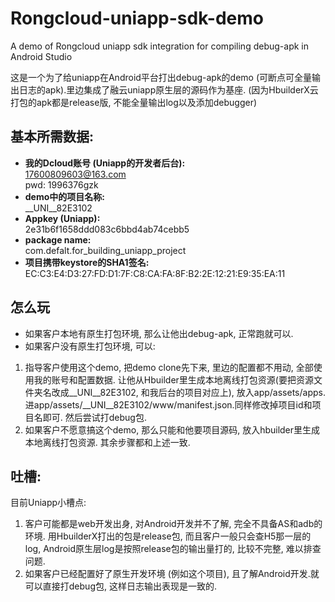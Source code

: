# Rongcloud-uniapp-sdk-demo
A demo of Rongcloud uniapp sdk integration for compiling debug-apk in Android Studio  

这是一个为了给uniapp在Android平台打出debug-apk的demo (可断点可全量输出日志的apk).里边集成了融云uniapp原生层的源码作为基座. (因为HbuilderX云打包的apk都是release版, 不能全量输出log以及添加debugger)

## 基本所需数据:

* **我的Dcloud账号 (Uniapp的开发者后台):**  
17600809603@163.com  
pwd: 1996376gzk
* **demo中的项目名称:**  
__UNI__82E3102
* **Appkey (Uniapp):**   
2e31b6f1658ddd083c6bbd4ab74cebb5
* **package name:**  
com.defalt.for_building_uniapp_project
* **项目携带keystore的SHA1签名:**  
EC:C3:E4:D3:27:FD:D1:7F:C8:CA:FA:8F:B2:2E:12:21:E9:35:EA:11

## 怎么玩
* 如果客户本地有原生打包环境, 那么让他出debug-apk, 正常跑就可以.
* 如果客户没有原生打包环境, 可以:  
1. 指导客户使用这个demo, 把demo clone先下来, 里边的配置都不用动, 全部使用我的账号和配置数据. 让他从Hbuilder里生成本地离线打包资源(要把资源文件夹名改成__UNI__82E3102, 和我后台的项目对应上), 放入app/assets/apps.进app/assets/__UNI__82E3102/www/manifest.json.同样修改掉项目id和项目名即可. 然后尝试打debug包.  
2. 如果客户不愿意搞这个demo, 那么只能和他要项目源码, 放入hbuilder里生成本地离线打包资源. 其余步骤都和上述一致. 


## 吐槽:
目前Uniapp小槽点:
1. 客户可能都是web开发出身, 对Android开发并不了解, 完全不具备AS和adb的环境. 用HbuilderX打出的包是release包, 而且客户一般只会查H5那一层的log, Android原生层log是按照release包的输出量打的, 比较不完整, 难以排查问题. 
2. 如果客户已经配置好了原生开发环境 (例如这个项目), 且了解Android开发.就可以直接打debug包, 这样日志输出表现是一致的. 
